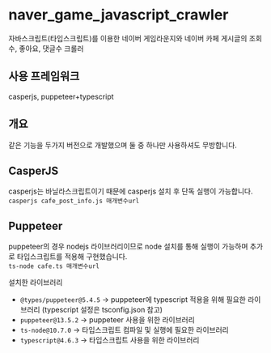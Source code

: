 # naver_game_javascript_crawler
자바스크립트(타입스크립트)를 이용한 네이버 게임라운지와 네이버 카페 게시글의 조회수, 좋아요, 댓글수 크롤러

## 사용 프레임워크
casperjs, puppeteer+typescript

## 개요
같은 기능을 두가지 버전으로 개발했으며 둘 중 하나만 사용하셔도 무방합니다.

## CasperJS
casperjs는 바닐라스크립트이기 때문에 casperjs 설치 후 단독 실행이 가능합니다.  
`casperjs cafe_post_info.js 매개변수url`

## Puppeteer
puppeteer의 경우 nodejs 라이브러리이므로 node 설치를 통해 실행이 가능하며 추가로 타입스크립트를 적용해 구현했습니다.  
`ts-node cafe.ts 매개변수url`

설치한 라이브러리
- `@types/puppeteer@5.4.5` -> puppeteer에 typescript 적용을 위해 필요한 라이브러리 (typescript 설정은 tsconfig.json 참고)
- `puppeteer@13.5.2` -> puppeteer 사용을 위한 라이브러리
- `ts-node@10.7.0` -> 타입스크립트 컴파일 및 실행에 필요한 라이브러리
- `typescript@4.6.3` -> 타입스크립트 사용을 위한 라이브러리
